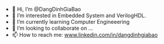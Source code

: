 - 👋 Hi, I’m @DangDinhGiaBao
- 👀 I’m interested in Embedded System and VerilogHDL.
- 🌱 I’m currently learning Computer Engineeering
- 💞️ I’m looking to collaborate on ...
- 📫 How to reach me: www.linkedin.com/in/dangdinhgiabao

<!---
DangDinhGiaBao/DangDinhGiaBao is a ✨ special ✨ repository because its `README.md` (this file) appears on your GitHub profile.
You can click the Preview link to take a look at your changes.
--->
